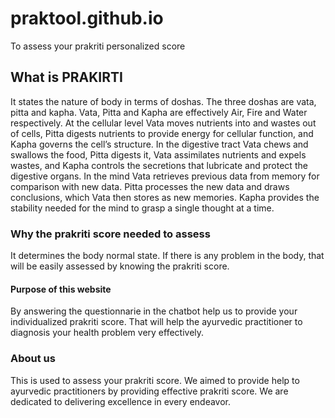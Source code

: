 # praktool.github.io
To assess your prakriti personalized score

## What is PRAKIRTI 
It states the nature of body in terms of doshas. The three doshas are vata, pitta and kapha. Vata, Pitta	and	Kapha	are	effectively	Air, Fire	and	Water	respectively.	 At	the	cellular	level	Vata	moves	nutrients	into	and	wastes	out	of	cells,	Pitta digests	nutrients	to	provide	energy	for	cellular	function,	and	Kapha	governs	the cell’s	structure.	In	the	digestive	tract	Vata	chews	and	swallows	the	food,	Pitta digests	it,	Vata	assimilates	nutrients	and	expels	wastes,	and	Kapha	controls	the secretions	that	lubricate	and	protect	the	digestive	organs.	In	the	mind	Vata retrieves	previous	data	from	memory	for	comparison	with	new	data.	Pitta processes	the	new	data	and	draws	conclusions,	which	Vata	then	stores	as	new memories.	Kapha	provides	the	stability	needed	for	the	mind	to	grasp	a	single thought	at	a	time.

### Why the prakriti score needed to assess
It determines the body normal state. If there is any problem in the body, that will be easily assessed by knowing the prakriti score.

#### Purpose of this website 
By answering the questionnarie in the chatbot help us to provide your individualized prakriti score. That will help the ayurvedic practitioner to diagnosis your health problem very effectively.

### About us
This is used to assess your prakriti score. We aimed to provide help to ayurvedic practitioners by providing effective prakriti score. We are dedicated to delivering excellence in every endeavor.
